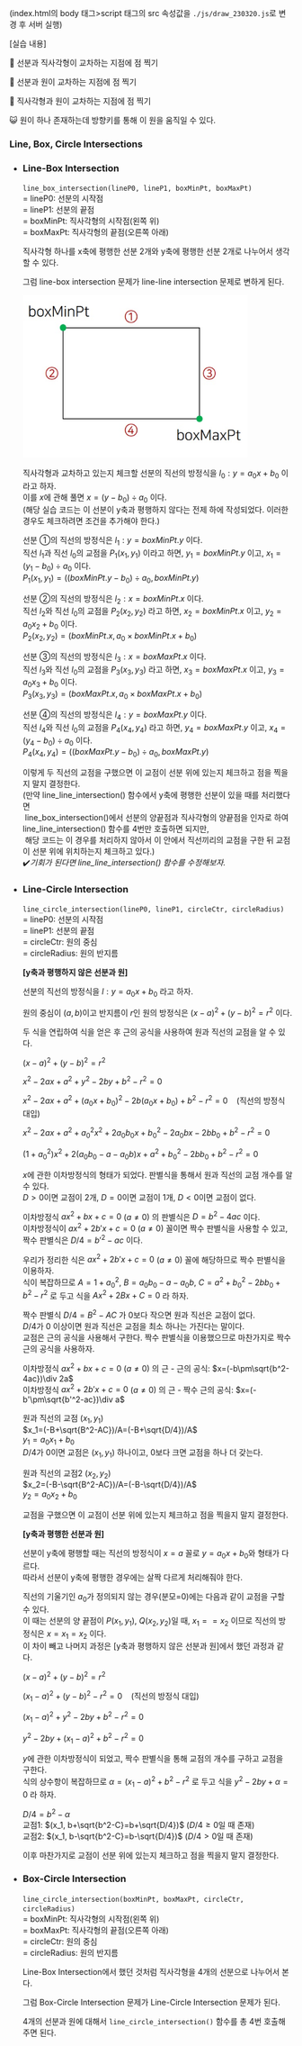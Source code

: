 (index.html의 body 태그>script 태그의 src 속성값을 `./js/draw_230320.js`로 변경 후 서버 실행)

[실습 내용]

:dash: 선분과 직사각형이 교차하는 지점에 점 찍기

:dash: 선분과 원이 교차하는 지점에 점 찍기

:dash: 직사각형과 원이 교차하는 지점에 점 찍기

:smiley_cat: 원이 하나 존재하는데 방향키를 통해 이 원을 움직일 수 있다.

### Line, Box, Circle Intersections
* ### Line-Box Intersection
  `line_box_intersection(lineP0, lineP1, boxMinPt, boxMaxPt)`  
  = lineP0: 선분의 시작점  
  = lineP1: 선분의 끝점  
  = boxMinPt: 직사각형의 시작점(왼쪽 위)  
  = boxMaxPt: 직사각형의 끝점(오른쪽 아래)
  
  직사각형 하나를 x축에 평행한 선분 2개와 y축에 평행한 선분 2개로 나누어서 생각할 수 있다.
  
  그럼 line-box intersection 문제가 line-line intersection 문제로 변하게 된다.
  
  <img src="https://github.com/meanjoo/LinkPicture/blob/main/linebox.jpg" width="400" height=auto />
  
  직사각형과 교차하고 있는지 체크할 선분의 직선의 방정식을 $l_0: y=a_0x+b_0$ 이라고 하자.  
  이를 $x$에 관해 풀면 $x=(y-b_0) \div a_0$ 이다.  
  (해당 실습 코드는 이 선분이 y축과 평행하지 않다는 전제 하에 작성되었다. 이러한 경우도 체크하려면 조건을 추가해야 한다.)
  
  선분 ①의 직선의 방정식은 $l_1: y=boxMinPt.y$ 이다.  
  직선 $l_1$과 직선 $l_0$의 교점을 $P_1(x_1, y_1)$ 이라고 하면, $y_1=boxMinPt.y$ 이고, $x_1=(y_1-b_0) \div a_0$ 이다.  
  $P_1(x_1, y_1)=((boxMinPt.y-b_0) \div a_0, boxMinPt.y)$
  
  선분 ②의 직선의 방정식은 $l_2: x=boxMinPt.x$ 이다.  
  직선 $l_2$와 직선 $l_0$의 교점을 $P_2(x_2, y_2)$ 라고 하면, $x_2=boxMinPt.x$ 이고, $y_2=a_0x_2+b_0$ 이다.  
  $P_2(x_2, y_2)=(boxMinPt.x, a_0 \times boxMinPt.x+b_0)$
  
  선분 ③의 직선의 방정식은 $l_3: x=boxMaxPt.x$ 이다.  
  직선 $l_3$와 직선 $l_0$의 교점을 $P_3(x_3, y_3)$ 라고 하면, $x_3=boxMaxPt.x$ 이고, $y_3=a_0x_3+b_0$ 이다.  
  $P_3(x_3, y_3)=(boxMaxPt.x, a_0 \times boxMaxPt.x+b_0)$
  
  선분 ④의 직선의 방정식은 $l_4: y=boxMaxPt.y$ 이다.  
  직선 $l_4$와 직선 $l_0$의 교점을 $P_4(x_4, y_4)$ 라고 하면, $y_4=boxMaxPt.y$ 이고, $x_4=(y_4-b_0) \div a_0$ 이다.  
  $P_4(x_4, y_4)=((boxMaxPt.y-b_0) \div a_0, boxMaxPt.y)$
  
  이렇게 두 직선의 교점을 구했으면 이 교점이 선분 위에 있는지 체크하고 점을 찍을지 말지 결정한다.  
  (만약 line_line_intersection() 함수에서 y축에 평행한 선분이 있을 때를 처리했다면  
  &nbsp;line_box_intersection()에서 선분의 양끝점과 직사각형의 양끝점을 인자로 하여 line_line_intersection() 함수를 4번만 호출하면 되지만,  
  &nbsp;해당 코드는 이 경우를 처리하지 않아서 이 안에서 직선끼리의 교점을 구한 뒤 교점이 선분 위에 위치하는지 체크하고 있다.)  
  :heavy_check_mark:*기회가 된다면 line_line_intersection() 함수를 수정해보자.*
  
* ### Line-Circle Intersection
  `line_circle_intersection(lineP0, lineP1, circleCtr, circleRadius)`  
  = lineP0: 선분의 시작점  
  = lineP1: 선분의 끝점  
  = circleCtr: 원의 중심  
  = circleRadius: 원의 반지름
  
  **[y축과 평행하지 않은 선분과 원]**
  
  선분의 직선의 방정식을 $l: y=a_0x+b_0$ 라고 하자.
  
  원의 중심이 $(a, b)$이고 반지름이 $r$인 원의 방정식은 $(x-a)^2+(y-b)^2=r^2$ 이다.
  
  두 식을 연립하여 식을 얻은 후 근의 공식을 사용하여 원과 직선의 교점을 알 수 있다.
  
  $(x-a)^2+(y-b)^2=r^2$
  
  $x^2-2ax+a^2+y^2-2by+b^2-r^2=0$
  
  $x^2-2ax+a^2+(a_0x+b_0)^2-2b(a_0x+b_0)+b^2-r^2=0$&nbsp;&nbsp;&nbsp;&nbsp;(직선의 방정식 대입)
  
  $x^2-2ax+a^2+a_0^2x^2+2a_0b_0x+b_0^2-2a_0bx-2bb_0+b^2-r^2=0$
  
  $(1+a_0^2)x^2+2(a_0b_0-a-a_0b)x+a^2+b_0^2-2bb_0+b^2-r^2=0$
  
  $x$에 관한 이차방정식의 형태가 되었다. 판별식을 통해서 원과 직선의 교점 개수를 알 수 있다.  
  $D\gt0$이면 교점이 2개, $D=0$이면 교점이 1개, $D\lt0$이면 교점이 없다.
  
  이차방정식 $ax^2+bx+c=0$ $(a\neq0)$ 의 판별식은 $D=b^2-4ac$ 이다.  
  이차방정식이 $ax^2+2b'x+c=0$ $(a\neq0)$ 꼴이면 짝수 판별식을 사용할 수 있고, 짝수 판별식은 $D/4=b'^2-ac$ 이다.
  
  우리가 정리한 식은 $ax^2+2b'x+c=0$ $(a\neq0)$ 꼴에 해당하므로 짝수 판별식을 이용하자.  
  식이 복잡하므로 $A=1+a_0^2$, $B=a_0b_0-a-a_0b$, $C=a^2+b_0^2-2bb_0+b^2-r^2$ 로 두고 식을 $Ax^2+2Bx+C=0$ 라 하자.
  
  짝수 판별식 $D/4=B^2-AC$ 가 0보다 작으면 원과 직선은 교점이 없다.  
  $D/4$가 0 이상이면 원과 직선은 교점을 최소 하나는 가진다는 말이다.  
  교점은 근의 공식을 사용해서 구한다. 짝수 판별식을 이용했으므로 마찬가지로 짝수 근의 공식을 사용하자.
  
  이차방정식 $ax^2+bx+c=0$ $(a\neq0)$ 의 근 - 근의 공식: $x=(-b\pm\sqrt{b^2-4ac})\div 2a$  
  이차방정식 $ax^2+2b'x+c=0$ $(a\neq0)$ 의 근 - 짝수 근의 공식: $x=(-b'\pm\sqrt{b'^2-ac})\div a$
  
  원과 직선의 교점 $(x_1, y_1)$  
  $x_1=(-B+\sqrt{B^2-AC})/A=(-B+\sqrt{D/4})/A$  
  $y_1=a_0x_1+b_0$  
  $D/4$가 0이면 교점은 $(x_1, y_1)$ 하나이고, 0보다 크면 교점을 하나 더 갖는다.
  
  원과 직선의 교점2 $(x_2, y_2)$  
  $x_2=(-B-\sqrt{B^2-AC})/A=(-B-\sqrt{D/4})/A$  
  $y_2=a_0x_2+b_0$
  
  교점을 구했으면 이 교점이 선분 위에 있는지 체크하고 점을 찍을지 말지 결정한다.
  
  **[y축과 평행한 선분과 원]**
  
  선분이 y축에 평행할 때는 직선의 방정식이 $x=a$ 꼴로 $y=a_0x+b_0$와 형태가 다르다.  
  따라서 선분이 y축에 평행한 경우에는 살짝 다르게 처리해줘야 한다.
  
  직선의 기울기인 $a_0$가 정의되지 않는 경우(분모=0)에는 다음과 같이 교점을 구할 수 있다.  
  이 때는 선분의 양 끝점이 $P(x_1, y_1)$, $Q(x_2, y_2)$일 때, $x_1 == x_2$ 이므로 직선의 방정식은 $x=x_1=x_2$ 이다.  
  이 차이 빼고 나머지 과정은 [y축과 평행하지 않은 선분과 원]에서 했던 과정과 같다.
  
  $(x-a)^2+(y-b)^2=r^2$
  
  $(x_1-a)^2+(y-b)^2-r^2=0$&nbsp;&nbsp;&nbsp;&nbsp;(직선의 방정식 대입)
  
  $(x_1-a)^2+y^2-2by+b^2-r^2=0$
  
  $y^2-2by+(x_1-a)^2+b^2-r^2=0$
  
  $y$에 관한 이차방정식이 되었고, 짝수 판별식을 통해 교점의 개수를 구하고 교점을 구한다.  
  식의 상수항이 복잡하므로 $\alpha=(x_1-a)^2+b^2-r^2$ 로 두고 식을 $y^2-2by+\alpha=0$ 라 하자.
  
  $D/4=b^2-\alpha$  
  교점1: $(x_1, b+\sqrt{b^2-C}=b+\sqrt{D/4})$ ($D/4 \geq 0$일 때 존재)  
  교점2: $(x_1, b-\sqrt{b^2-C}=b-\sqrt{D/4})$ ($D/4 \gt 0$일 때 존재)
  
  이후 마찬가지로 교점이 선분 위에 있는지 체크하고 점을 찍을지 말지 결정한다.
  
* ### Box-Circle Intersection
  `line_circle_intersection(boxMinPt, boxMaxPt, circleCtr, circleRadius)`  
  = boxMinPt: 직사각형의 시작점(왼쪽 위)  
  = boxMaxPt: 직사각형의 끝점(오른쪽 아래)  
  = circleCtr: 원의 중심  
  = circleRadius: 원의 반지름
  
  Line-Box Intersection에서 했던 것처럼 직사각형을 4개의 선분으로 나누어서 본다.
  
  그럼 Box-Circle Intersection 문제가 Line-Circle Intersection 문제가 된다.
  
  4개의 선분과 원에 대해서 `line_circle_intersection()` 함수를 총 4번 호출해주면 된다.

